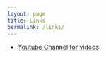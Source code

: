 ```yaml
---
layout: page
title: Links
permalink: /links/
---
```


* [Youtube Channel for videos](https://www.youtube.com/channel/UCsmRco28XfCOHjT_zNhMc-A/)



